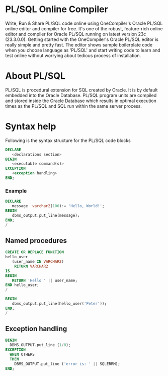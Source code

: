 # PL/SQL Online Compiler

Write, Run & Share PL/SQL code online using OneCompiler's Oracle PL/SQL online editor and compiler for free. It's one of the robust, feature-rich online editor and compiler for Oracle PL/SQL running on latest version 23c (23.3.0.0). Getting started with the OneCompiler's Oracle PL/SQL editor is really simple and pretty fast. The editor shows sample boilerplate code when you choose language as 'PL/SQL' and start writing code to learn and test online without worrying about tedious process of installation.

# About PL/SQL

PL/SQL is procedural extension for SQL created by Oracle. It is by default embedded into the Oracle Database. PL/SQL program units are compiled and stored inside the Oracle Database which results in optimal execution times as the PL/SQL and SQL run within the same server process.

# Syntax help

Following is the syntax structure for the PL/SQL code blocks

```sql
DECLARE 
   <declarations section> 
BEGIN 
   <executable command(s)>
EXCEPTION 
   <exception handling> 
END;
```

### Example
```sql
DECLARE 
   message  varchar2(100):= 'Hello, World!'; 
BEGIN 
   dbms_output.put_line(message); 
END; 
/
```

## Named procedures 

```sql
CREATE OR REPLACE FUNCTION 
hello_user
   (user_name IN VARCHAR2) 
    RETURN VARCHAR2
IS
BEGIN
   RETURN 'Hello ' || user_name;
END hello_user;
/

BEGIN
   dbms_output.put_line(hello_user('Peter'));
END;
/
```

## Exception handling

```sql
BEGIN
  DBMS_OUTPUT.put_line (1/0);
EXCEPTION
  WHEN OTHERS
  THEN
    DBMS_OUTPUT.put_line ('error is: ' || SQLERRM);
END;
```
